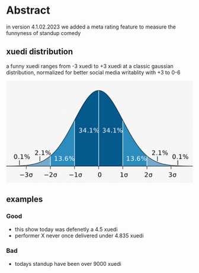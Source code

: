 # Abstract
in version 4.1.02.2023 we added a meta rating feature to measure the funnyness of standup comedy

## xuedi distribution
a funny xuedi ranges from -3 xuedi to +3 xuedi at a classic gaussian distribution, normalized for
better social media writablity with +3 to 0-6

![xuedi_distribution](https://github.com/xuedi/xuedi/blob/main/images/xuedi_distribution.png?raw=true)

## examples

### Good
 - this show today was defenetly a 4.5 xuedi
 - performer X never once delivered under 4.835 xuedi
   
### Bad
 - todays standup have been over 9000 xuedi
   
